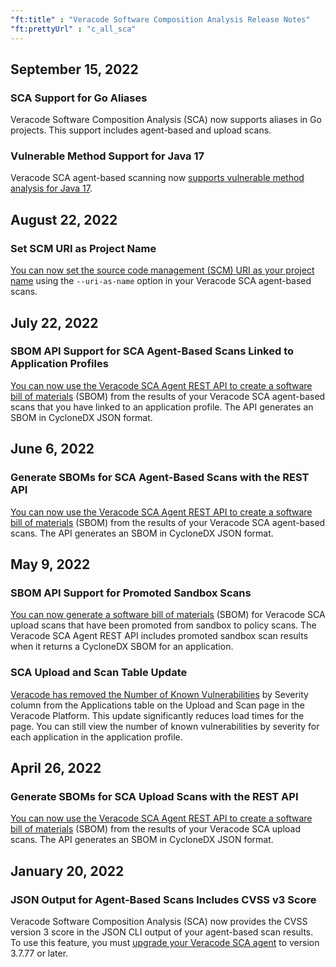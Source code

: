 ```yaml
---
"ft:title" : "Veracode Software Composition Analysis Release Notes"
"ft:prettyUrl" : "c_all_sca"
---
```

## September 15, 2022

### SCA Support for Go Aliases

Veracode Software Composition Analysis (SCA) now supports aliases in Go projects. This support includes agent-based and upload scans.

### Vulnerable Method Support for Java 17

Veracode SCA agent-based scanning now [supports vulnerable method analysis for Java 17](https://docs.veracode.com/r/c_sc_java).

## August 22, 2022

### Set SCM URI as Project Name

[You can now set the source code management (SCM) URI as your project name](https://docs.veracode.com/r/Veracode_SCA_Agent_Commands) using the `--uri-as-name` option in your Veracode SCA agent-based scans.


## July 22, 2022

### SBOM API Support for SCA Agent-Based Scans Linked to Application Profiles

[You can now use the Veracode SCA Agent REST API to create a software bill of materials](https://docs.veracode.com/r/Generate_a_Software_Bill_of_Materials_SBOM_for_Upload_Scans_with_the_REST_API) \(SBOM\) from the results of your Veracode SCA agent-based scans that you have linked to an application profile. The API generates an SBOM in CycloneDX JSON format.


## June 6, 2022

### Generate SBOMs for SCA Agent-Based Scans with the REST API

[You can now use the Veracode SCA Agent REST API to create a software bill of materials](https://docs.veracode.com/r/Generate_a_Software_Bill_of_Materials_SBOM_for_Agent_Based_Scans_with_the_REST_API) \(SBOM\) from the results of your Veracode SCA agent-based scans. The API generates an SBOM in CycloneDX JSON format.

## May 9, 2022

### SBOM API Support for Promoted Sandbox Scans

[You can now generate a software bill of materials](https://docs.veracode.com/r/Generate_a_Software_Bill_of_Materials_SBOM_for_Upload_Scans_with_the_REST_API) \(SBOM\) for Veracode SCA upload scans that have been promoted from sandbox to policy scans. The Veracode SCA Agent REST API includes promoted sandbox scan results when it returns a CycloneDX SBOM for an application.

### SCA Upload and Scan Table Update

[Veracode has removed the Number of Known Vulnerabilities](https://docs.veracode.com/r/c_about_SCA) by Severity column from the Applications table on the Upload and Scan page in the Veracode Platform. This update significantly reduces load times for the page. You can still view the number of known vulnerabilities by severity for each application in the application profile.

## April 26, 2022

### Generate SBOMs for SCA Upload Scans with the REST API

[You can now use the Veracode SCA Agent REST API to create a software bill of materials](https://docs.veracode.com/r/Generate_a_Software_Bill_of_Materials_SBOM_for_Upload_Scans_with_the_REST_API) \(SBOM\) from the results of your Veracode SCA upload scans. The API generates an SBOM in CycloneDX JSON format.

## January 20, 2022

### JSON Output for Agent-Based Scans Includes CVSS v3 Score

Veracode Software Composition Analysis \(SCA\) now provides the CVSS version 3 score in the JSON CLI output of your agent-based scan results. To use this feature, you must [upgrade your Veracode SCA agent](https://docs.veracode.com/r/c_sc_agent_management) to version 3.7.77 or later.
